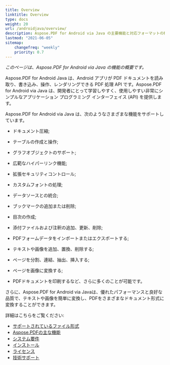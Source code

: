 ```yaml
---
title: Overview
linktitle: Overview
type: docs
weight: 20
url: /androidjava/overview/
description: Aspose.PDF for Android via Java の主要機能と対応フォーマットの概要、Java ライブラリのインストールおよびライセンス マニュアル。
lastmod: "2021-06-05"
sitemap:
    changefreq: "weekly"
    priority: 0.7
---
```


_このページは、Aspose.PDF for Android via Java の機能の概要です。_

Aspose.PDF for Android Java は、Android アプリが PDF ドキュメントを読み取り、書き込み、操作、レンダリングできる PDF 処理 API です。Aspose.PDF for Android via Java は、開発者にとって学習しやすく、使用しやすい非常にシンプルなアプリケーション プログラミング インターフェイス (API) を提供します。

Aspose.PDF for Android via Java は、次のようなさまざまな機能をサポートしています。

- ドキュメント圧縮;
- テーブルの作成と操作;
- グラフオブジェクトのサポート;
- 広範なハイパーリンク機能;
- 拡張セキュリティコントロール;
- カスタムフォントの処理;
- データソースとの統合;
- ブックマークの追加または削除;
- 目次の作成;

- 添付ファイルおよび注釈の追加、更新、削除;
- PDFフォームデータをインポートまたはエクスポートする;
- テキストや画像を追加、置換、削除する;
- ページを分割、連結、抽出、挿入する;
- ページを画像に変換する;
- PDFドキュメントを印刷するなど、さらに多くのことが可能です。

さらに、Aspose.PDF for Android via Javaは、優れたパフォーマンスと良好な品質で、テキストや画像を簡単に変換し、PDFをさまざまなドキュメント形式に変換することができます。

詳細はこちらをご覧ください:

- [サポートされているファイル形式](/pdf/androidjava/supported-file-formats/)
- [Aspose.PDFの主な機能](/pdf/androidjava/key-features/)
- [システム要件](/pdf/androidjava/system-requirements/)
- [インストール](/pdf/androidjava/installation/)
- [ライセンス](/pdf/androidjava/licensing/)
- [技術サポート](/pdf/androidjava/technical-support/)